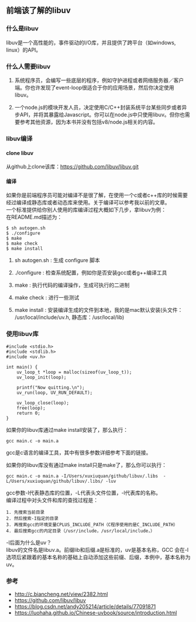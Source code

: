 <!--
 * @Author: xiuquanxu
 * @Company: kaochong
 * @Date: 2020-07-14 12:04:55
 * @LastEditors: xiuquanxu
 * @LastEditTime: 2020-07-14 14:00:23
--> 
## 前端该了解的libuv  

### 什么是libuv 

libuv是一个高性能的，事件驱动的I/O库，并且提供了跨平台（如windows, linux）的API。 

### 什么人需要libuv  

1. 系统程序员，会编写一些底层的程序，例如守护进程或者网络服务器／客户端。你也许发现了event-loop很适合于你的应用场景，然后你决定使用libuv。

2. 一个node.js的模块开发人员，决定使用C/C++封装系统平台某些同步或者异步API，并将其暴露给Javascript。你可以在node.js中只使用libuv。但你也需要参考其他资源，因为本书并没有包括v8/node.js相关的内容。

### libuv编译  

#### clone libuv
从github上clone该库：https://github.com/libuv/libuv.git  

#### 编译  
如果你是前端程序员可能对编译不是很了解，在使用一个c或者c++库的时候需要经过编译成静态库或者动态库来使用。关于编译可以参考我以前的文章。  
一个标准提供给你别人使用的库编译过程大概如下几步，拿libuv为例：  
在README.md描述为：  
```
$ sh autogen.sh
$ ./configure
$ make
$ make check
$ make install
```  

1. sh autogen.sh : 生成 configure 脚本  

2. ./configure : 检查系统配置，例如你是否安装gcc或者g++编译工具

3. make : 执行代码的编译操作，生成可执行的二进制

4. make check : 进行一些测试

5. make install : 安装编译生成的文件到本地，我的是mac默认安装(头文件： /usr/local/include/uv.h, 静态库：/usr/local/lib)  

### 使用libuv库  

```
#include <stdio.h>
#include <stdlib.h>
#include <uv.h>

int main() {
    uv_loop_t *loop = malloc(sizeof(uv_loop_t));
    uv_loop_init(loop);

    printf("Now quitting.\n");
    uv_run(loop, UV_RUN_DEFAULT);

    uv_loop_close(loop);
    free(loop);
    return 0;
}
```  

如果你的libuv库通过make install安装了，那么执行：  
```
gcc main.c -o main.a
```  

gcc是c语言的编译工具，其中有很多参数详细参考下面的链接。  

如果你的libuv库没有通过make install只是make了，那么你可以执行：  

```
gcc main.c -o main.a -I/Users/xuxiuquan/github/libuv/.libs  -L/Users/xuxiuquan/github/libuv/.libs/ -luv
```  

gcc参数-I代表静态库的位置，-L代表头文件位置，-l代表库的名称。  
编译过程中对头文件和库的查找过程是：  
```
1. 先搜索当前目录  
2. 然后搜索-I指定的目录
3. 再搜索gcc的环境变量CPLUS_INCLUDE_PATH（C程序使用的是C_INCLUDE_PATH）
4. 最后搜索gcc的内定目录（/usr/include，/usr/local/include，）
```  

-l后面为什么是uv？  
libuv的文件名是libuv.a。前缀lib和后缀.a是标准的，uv是基本名称，GCC 会在-l选项后紧跟着的基本名称的基础上自动添加这些前缀、后缀，本例中，基本名称为uv。  

### 参考  

- http://c.biancheng.net/view/2382.html  
- https://github.com/libuv/libuv  
- https://blog.csdn.net/andy205214/article/details/77091871
- https://luohaha.github.io/Chinese-uvbook/source/introduction.html

